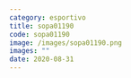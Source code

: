 ```yaml
---
category: esportivo
title: sopa01190
code: sopa01190
image: /images/sopa01190.png
images: ""
date: 2020-08-31
---
```

